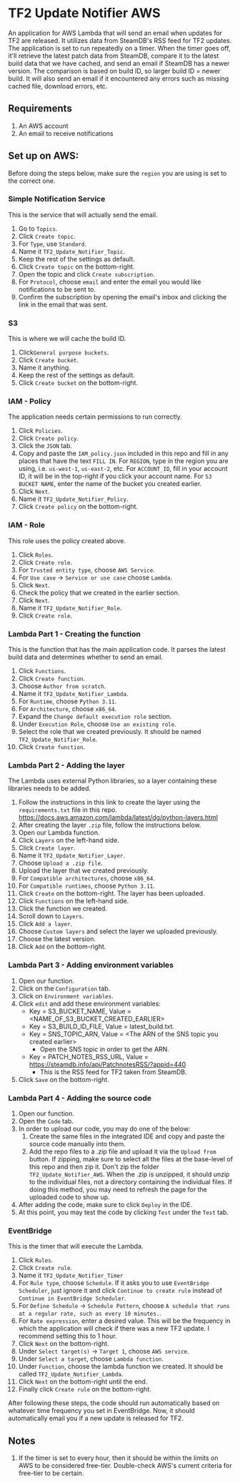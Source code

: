 # TF2 Update Notifier AWS
An application for AWS Lambda that will send an email when updates for TF2 are released. It utilizes data from SteamDB's RSS feed for TF2 updates. The application is set to run repeatedly on a timer. When the timer goes off, it'll retrieve the latest patch data from SteamDB, compare it to the latest build data that we have cached, and send an email if SteamDB has a newer version. The comparison is based on build ID, so larger build ID = newer build. It will also send an email if it encountered any errors such as missing cached file, download errors, etc.  

## Requirements
1. An AWS account
2. An email to receive notifications

## Set up on AWS:
Before doing the steps below, make sure the `region` you are using is set to the correct one.
### Simple Notification Service
This is the service that will actually send the email.
1. Go to `Topics`.
2. Click `Create topic`.
3. For ```Type```, use ```Standard```.
4. Name it `TF2_Update_Notifier_Topic`.
5. Keep the rest of the settings as default.
6. Click ```Create topic``` on the bottom-right.
7. Open the topic and click `Create subscription`.
8. For ```Protocol```, choose ```email``` and enter the email you would like notifications to be sent to.
9. Confirm the subscription by opening the email's inbox and clicking the link in the email that was sent.

### S3
This is where we will cache the build ID.
1. Click```General purpose buckets```.
2. Click ```Create bucket```.
3. Name it anything.
4. Keep the rest of the settings as default.
5. Click ```Create bucket``` on the bottom-right.

### IAM - Policy
The application needs certain permissions to run correctly.
1. Click `Policies`.
2. Click `Create policy`.
3. Click the `JSON` tab.
4. Copy and paste the `IAM_policy.json` included in this repo and fill in any places that have the text `FILL IN`. For `REGION`, type in the region you are using, i.e. `us-west-1`, `us-east-2`, etc. For `ACCOUNT_ID`, fill in your account ID, it will be in the top-right if you click your account name. For `S3 BUCKET NAME`, enter the name of the bucket you created earlier.
5. Click `Next`.
6. Name it `TF2_Update_Notifier_Policy`.
7. Click `Create policy` on the bottom-right.

### IAM - Role
This role uses the policy created above.
1. Click `Roles`.
2. Click `Create role`.
3. For `Trusted entity type`, choose `AWS Service`.
4. For `Use case` -> `Service or use case` choose `Lambda`.
5. Click `Next`.
6. Check the policy that we created in the earlier section.
7. Click `Next`.
8. Name it `TF2_Update_Notifier_Role`.
9. Click `Create role`.

###  Lambda Part 1 - Creating the function
This is the function that has the main application code. It parses the latest build data and determines whether to send an email.
1. Click `Functions`.
2. Click `Create function`.
3. Choose `Author from scratch`.
4. Name it `TF2_Update_Notifier_Lambda`.
5. For `Runtime`, choose `Python 3.11`.
6. For `Architecture`, choose `x86_64`.
7. Expand the `Change default execution role` section.
8. Under `Execution Role`, choose `Use an existing role`.
9. Select the role that we created previously. It should be named `TF2_Update_Notifier_Role`.
10. Click `Create function`.

### Lambda Part 2 - Adding the layer
The Lambda uses external Python libraries, so a layer containing these libraries needs to be added.
1. Follow the instructions in this link to create the layer using the `requirements.txt` file in this repo. https://docs.aws.amazon.com/lambda/latest/dg/python-layers.html
2. After creating the layer `.zip` file, follow the instructions below.
3. Open our Lambda function.
4. Click `Layers` on the left-hand side.
5. Click `Create layer`.
6. Name it `TF2_Update_Notifier_Layer`.
7. Choose `Upload a .zip file`.
8. Upload the layer that we created previously.
9. For `Compatible architectures`, choose `x86_64`.
10. For `Compatible runtimes`, choose `Python 3.11`.
11. Click `Create` on the bottom-right. The layer has been uploaded.
12. Click `Functions` on the left-hand side.
13. Click the function we created.
14. Scroll down to `Layers`.
15. Click `Add a layer`.
16. Choose `Custom layers` and select the layer we uploaded previously.
17. Choose the latest version.
18. Click `Add` on the bottom-right.

### Lambda Part 3 - Adding environment variables
1. Open our function.
2. Click on the `Configuration` tab.
3. Click on `Environment variables`.
4. Click `edit` and add these environment variables:
   * Key = S3_BUCKET_NAME, Value = \<NAME_OF_S3_BUCKET_CREATED_EARLIER\>
   * Key = S3_BUILD_ID_FILE, Value = latest_build.txt.
   * Key = SNS_TOPIC_ARN, Value = \<The ARN of the SNS topic you created earlier\>
     * Open the SNS topic in order to get the ARN.
   * Key = PATCH_NOTES_RSS_URL, Value = https://steamdb.info/api/PatchnotesRSS/?appid=440
     * This is the RSS feed for TF2 taken from SteamDB.
5. Click `Save` on the bottom-right.

### Lambda Part 4 - Adding the source code
1. Open our function.
2. Open the `Code` tab.
3. In order to upload our code, you may do one of the below:
   1. Create the same files in the integrated IDE and copy and paste the source code manually into them.
   2. Add the repo files to a .zip file and upload it via the `Upload from` button. If zipping, make sure to select all the files at the base-level of this repo and then zip it. Don't zip the folder `TF2_Update_Notifier_AWS`. When the .zip is unzipped, it should unzip to the individual files, not a directory containing the individual files. If doing this method, you may need to refresh the page for the uploaded code to show up.
4. After adding the code, make sure to click `Deploy` in the IDE.
5. At this point, you may test the code by clicking `Test` under the `Test` tab.

### EventBridge
This is the timer that will execute the Lambda.
1. Click ```Rules```.
2. Click `Create rule`.
3. Name it `TF2_Update_Notifier_Timer`
4. For ```Rule type```, choose ```Schedule```. If it asks you to use ```EventBridge Scheduler```, just ignore it and click ```Continue to create rule``` instead of ```Continue in EventBridge Scheduler```.
5. For ```Define Schedule``` -> ```Schedule Pattern```, choose ```A schedule that runs at a regular rate, such as every 10 minutes.```.
6. For ```Rate expression```, enter a desired value. This will be the frequency in which the application will check if there was a new TF2 update. I recommend setting this to 1 hour.
7. Click `Next` on the bottom-right.
8. Under `Select target(s)` -> `Target 1`, choose `AWS service`.
9. Under `Select a target`, choose `Lambda function`.
10. Under `Function`, choose the lambda function we created. It should be called `TF2_Update_Notifier_Lambda`.
11. Click `Next` on the bottom-right until the end.
12. Finally click `Create rule` on the bottom-right.

After following these steps, the code should run automatically based on whatever time frequency you set in EventBridge. Now, it should automatically email you if a new update is released for TF2. 

## Notes
1. If the timer is set to every hour, then it should be within the limits on AWS to be considered free-tier. Double-check AWS's current criteria for free-tier to be certain.

